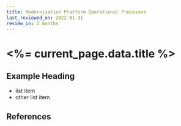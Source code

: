 ```yaml
---
title: Modernisation Platform Operational Processes
last_reviewed_on: 2022-01-31
review_in: 3 months
---
```


# <%= current_page.data.title %>

## Example Heading

- list item
- other list item

## References
